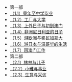 - 第一部
- [（1.1）童年至中学毕业](chapter01/note01.md)
- [（1.2）工厂与大学](chapter01/note02.md)
- [（1.3）上外日子与初到澳门](chapter01/note03.md)
- [（1.4）非洲尼日利亚的日子](chapter01/note04.md)
- [（1.5）游欧洲与移民加拿大](chapter01/note05.md)
- [（1.6）游日本与温哥华的生活](chapter01/note06.md)
- [（1.7）回澳门工作](chapter01/note07.md)
- 第二部
- [（2.1）林林与儿子](chapter02/note01.md)
- [（2.2）小雅与事业](chapter02/note02.md)
- [（2.3）生意与采访](chapter02/note03.md)
